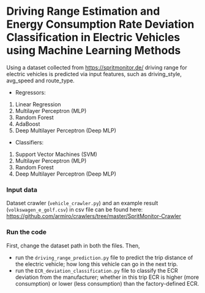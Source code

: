 # Driving Range Estimation and Energy Consumption Rate Deviation Classification in Electric Vehicles using Machine Learning Methods

Using a dataset collected from 
https://spritmonitor.de/ 
driving range for electric vehicles
is predicted via input features, such as driving_style, avg_speed and route_type.

* Regressors:
1) Linear Regression
2) Multilayer Perceptron (MLP)
3) Random Forest
4) AdaBoost
5) Deep Multilayer Perceptron (Deep MLP)
* Classifiers:
1) Support Vector Machines (SVM)
2) Multilayer Perceptron (MLP)
3) Random Forest
4) Deep Multilayer Perceptron (Deep MLP)

### Input data
Dataset crawler (```vehicle_crawler.py```) and 
an example result (```volkswagen_e_golf.csv```) in csv file can be found here:
https://github.com/armiro/crawlers/tree/master/SpritMonitor-Crawler 


### Run the code
First, change the dataset path in both the files. Then,
* run the ```driving_range_prediction.py``` file to predict the trip distance
of the electric vehicle; how long this vehicle can go in the next trip.
* run the ```ECR_deviation_classification.py``` file to classify the ECR
deviation from the manufacturer; whether in this trip ECR is higher
(more consumption) or lower (less consumption) than the factory-defined ECR.

